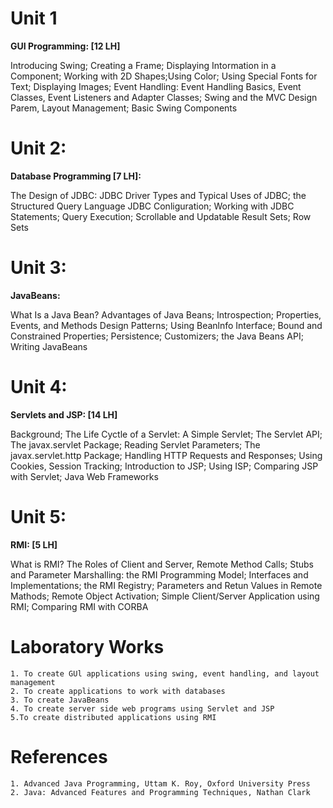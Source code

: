 # Unit 1

<p align="justify">

<b>GUI Programming: [12 LH]</b> 

Introducing Swing; Creating a Frame; Displaying Intormation in a Component; Working with 2D Shapes;Using Color; Using Special Fonts for Text; Displaying Images; Event Handling: Event Handling Basics, Event Classes, Event Listeners and Adapter Classes; Swing and the MVC Design Parem, Layout Management; Basic Swing Components
</p>

# Unit 2:

<p align="justify">

<b>Database Programming [7 LH]:</b>

The Design of JDBC: JDBC Driver Types and Typical Uses of JDBC; the Structured Query Language JDBC Conliguration; Working with JDBC Statements; Query Execution; Scrollable and Updatable Result Sets; Row Sets
</p>

# Unit 3:

<p align="justify">

<b>JavaBeans:</b>

What Is a Java Bean? Advantages of Java Beans; Introspection; Properties, Events, and Methods Design Patterns; Using Beanlnfo Interface; Bound and Constrained Properties; Persistence; Customizers; the Java Beans API; Writing JavaBeans
</p>

# Unit 4:

<p align="justify">

<b>Servlets and JSP: [14 LH]</b>

Background; The Life Cyctle of a Servlet: A Simple Servlet; The Servlet API; The javax.servlet Package; Reading Servlet Parameters; The javax.servlet.http Package; Handling HTTP Requests and Responses; Using Cookies, Session Tracking; Introduction to JSP; Using ISP; Comparing JSP with Servlet; Java Web Frameworks
</p>

# Unit 5:

<p align="justify">

<b>RMI: [5 LH]</b>

What is RMI? The Roles of Client and Server, Remote Method Calls; Stubs and Parameter Marshalling: the RMI Programming Model; Interfaces and Implementations; the RMI Registry; Parameters and Retun Values in Remote Mathods; Remote Object Activation; Simple Client/Server Application using RMI; Comparing RMI with CORBA
</p>

# Laboratory Works

    1. To create GUl applications using swing, event handling, and layout management
    2. To create applications to work with databases
    3. To create JavaBeans
    4. To create server side web programs using Servlet and JSP
    5.To create distributed applications using RMI

# References

    1. Advanced Java Programming, Uttam K. Roy, Oxford University Press
    2. Java: Advanced Features and Programming Techniques, Nathan Clark